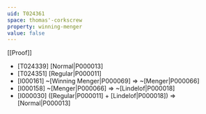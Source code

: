 ```yaml
---
uid: T024361
space: thomas'-corkscrew
property: winning-menger
value: false
---
```

[[Proof]]

* [T024339] [Normal|P000013]
* [T024351] [Regular|P000011]
* [I000161] ~[Winning Menger|P000069] => ~[Menger|P000066]
* [I000158] ~[Menger|P000066] => ~[Lindelof|P000018]
* [I000030] ([Regular|P000011] + [Lindelof|P000018]) => [Normal|P000013]

